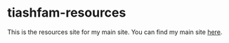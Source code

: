 # tiashfam-resources

This is the resources site for my main site. You can find my main site [here](https://tiashfam.w3spaces.com/).

